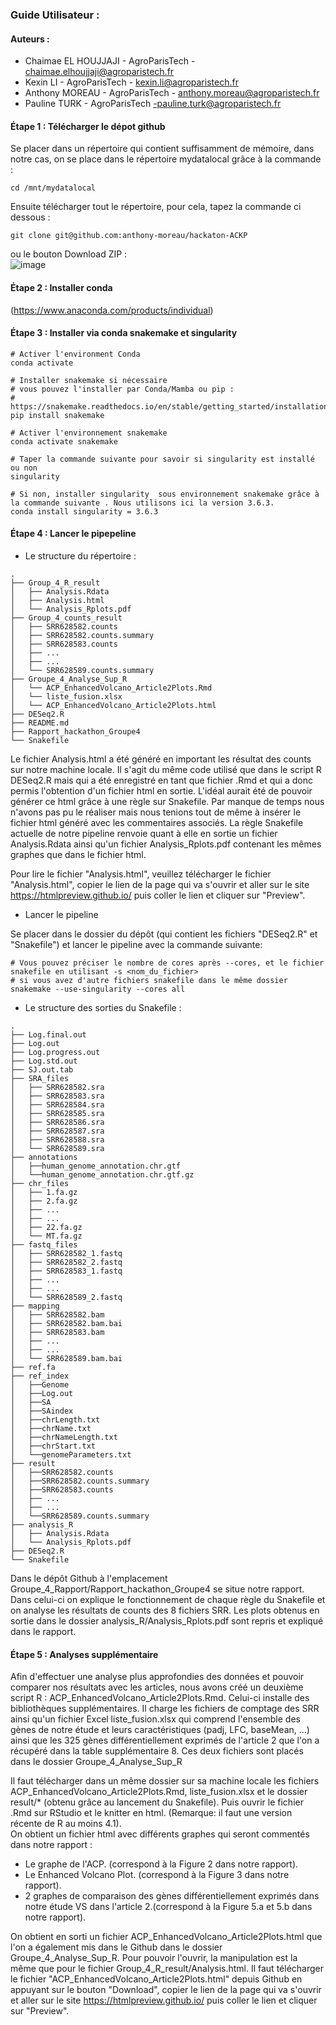 ### Guide Utilisateur : 

#### Auteurs : 
- Chaimae EL HOUJJAJI - AgroParisTech - chaimae.elhoujjaji@agroparistech.fr
- Kexin LI - AgroParisTech - kexin.li@agroparistech.fr
- Anthony MOREAU - AgroParisTech - anthony.moreau@agroparistech.fr
- Pauline TURK - AgroParisTech -pauline.turk@agroparistech.fr

#### Étape 1 : Télécharger le dépot github
Se placer dans un répertoire qui contient suffisamment de mémoire, dans notre cas, on se place dans le répertoire mydatalocal grâce à la commande : 

```shell
cd /mnt/mydatalocal
````


Ensuite télécharger tout le répertoire, pour cela, tapez la commande ci dessous :

```shell
git clone git@github.com:anthony-moreau/hackaton-ACKP
```

ou le bouton Download ZIP :  
![image](https://user-images.githubusercontent.com/90893697/143780706-44e62151-e6d6-4b14-ac81-d2612de44491.png)

#### Étape 2 : Installer conda
(https://www.anaconda.com/products/individual)


#### Étape 3 : Installer via conda snakemake et singularity 
```shell
# Activer l'environment Conda 
conda activate 

# Installer snakemake si nécessaire 
# vous pouvez l'installer par Conda/Mamba ou pip : 
# https://snakemake.readthedocs.io/en/stable/getting_started/installation.html#
pip install snakemake

# Activer l'environnement snakemake
conda activate snakemake

# Taper la commande suivante pour savoir si singularity est installé ou non
singularity

# Si non, installer singularity  sous environnement snakemake grâce à la commande suivante . Nous utilisons ici la version 3.6.3.
conda install singularity = 3.6.3

```

#### Étape 4 : Lancer le pipepeline
- Le structure du répertoire :
```
.
├── Group_4_R_result
│   ├── Analysis.Rdata
│   ├── Analysis.html
│   └── Analysis_Rplots.pdf
├── Group_4_counts_result
│   ├── SRR628582.counts
│   ├── SRR628582.counts.summary
│   ├── SRR628583.counts
│   ├── ...
│   ├── ...
│   └── SRR628589.counts.summary
├── Groupe_4_Analyse_Sup_R
│   └── ACP_EnhancedVolcano_Article2Plots.Rmd
│   └── liste_fusion.xlsx
│   └── ACP_EnhancedVolcano_Article2Plots.html
├── DESeq2.R
├── README.md
├── Rapport_hackathon_Groupe4
└── Snakefile
```

Le fichier Analysis.html a été généré en important les résultat des counts sur notre machine locale. Il s'agit du même code utilisé que dans le script R DESeq2.R mais qui a été enregistré en tant que fichier .Rmd et qui a donc permis l'obtention d'un fichier html en sortie.  L'idéal aurait été de pouvoir générer ce html grâce à une règle sur Snakefile. Par manque de temps nous n'avons pas pu le réaliser mais nous tenions tout de même à insérer le fichier html généré avec les commentaires associés. La règle Snakefile actuelle de notre pipeline renvoie quant à elle en sortie un fichier Analysis.Rdata ainsi qu'un fichier Analysis_Rplots.pdf contenant les mêmes graphes que dans le fichier html.

Pour lire le fichier "Analysis.html", veuillez télécharger le fichier "Analysis.html", copier le lien de la page qui va s'ouvrir et aller sur le site https://htmlpreview.github.io/ puis coller le lien et cliquer sur "Preview". 


- Lancer le pipeline 

Se placer dans le dossier du dépôt (qui contient les fichiers "DESeq2.R" et "Snakefile") et lancer le pipeline avec la commande suivante: 

```shell
# Vous pouvez préciser le nombre de cores après --cores, et le fichier snakefile en utilisant -s <nom_du_fichier> 
# si vous avez d'autre fichiers snakefile dans le même dossier
snakemake --use-singularity --cores all
```

- Le structure des sorties du Snakefile :
```
.
├── Log.final.out
├── Log.out
├── Log.progress.out
├── Log.std.out
├── SJ.out.tab
├── SRA_files
│   ├── SRR628582.sra
│   ├── SRR628583.sra
│   ├── SRR628584.sra
│   ├── SRR628585.sra
│   ├── SRR628586.sra
│   ├── SRR628587.sra
│   ├── SRR628588.sra
│   └── SRR628589.sra
├── annotations
│   ├──human_genome_annotation.chr.gtf
│   └──human_genome_annotation.chr.gtf.gz
├── chr_files
│   ├── 1.fa.gz
│   ├── 2.fa.gz
│   ├── ...
│   ├── ...
│   ├── 22.fa.gz
│   └── MT.fa.gz
├── fastq_files
│   ├── SRR628582_1.fastq
│   ├── SRR628582_2.fastq
│   ├── SRR628583_1.fastq
│   ├── ...
│   ├── ...
│   └── SRR628589_2.fastq
├── mapping
│   ├── SRR628582.bam
│   ├── SRR628582.bam.bai
│   ├── SRR628583.bam
│   ├── ...
│   ├── ...
│   └── SRR628589.bam.bai
├── ref.fa
├── ref_index
│   ├──Genome
│   ├──Log.out
│   ├──SA
│   ├──SAindex
│   ├──chrLength.txt
│   ├──chrName.txt
│   ├──chrNameLength.txt
│   ├──chrStart.txt
│   └──genomeParameters.txt
├── result
│   ├──SRR628582.counts
│   ├──SRR628582.counts.summary
│   ├──SRR628583.counts
│   ├── ...
│   ├── ...
│   └──SRR628589.counts.summary
├── analysis_R
│   ├── Analysis.Rdata
│   └── Analysis_Rplots.pdf
├── DESeq2.R
└── Snakefile
```

Dans le dépôt Github à l'emplacement Groupe_4_Rapport/Rapport_hackathon_Groupe4 se situe notre rapport. Dans celui-ci on explique le fonctionnement de chaque règle du Snakefile et on analyse les résultats de counts des 8 fichiers SRR. Les plots obtenus en sortie dans le dossier analysis_R/Analysis_Rplots.pdf sont repris et expliqué dans le rapport. 

#### Étape 5 : Analyses supplémentaire

Afin d'effectuer une analyse plus approfondies des données et pouvoir comparer nos résultats avec les articles, nous avons créé un deuxième script R : ACP_EnhancedVolcano_Article2Plots.Rmd. Celui-ci installe des bibliothèques supplémentaires. Il charge les fichiers de comptage des SRR ainsi qu'un fichier Excel liste_fusion.xlsx qui comprend l'ensemble des gènes de notre étude et leurs caractéristiques (padj, LFC, baseMean, ...) ainsi que les 325 gènes différentiellement exprimés de l'article 2 que l'on a récupéré dans la table supplémentaire 8. Ces deux fichiers sont placés dans le dossier Groupe_4_Analyse_Sup_R

Il faut télécharger dans un même dossier sur sa machine locale les fichiers ACP_EnhancedVolcano_Article2Plots.Rmd, liste_fusion.xlsx et le dossier result/* (obtenu grâce au lancement du Snakefile). Puis ouvrir le fichier .Rmd sur RStudio et le knitter en html. (Remarque: il faut une version récente de R au moins 4.1).   
On obtient un fichier html avec différents graphes qui seront commentés dans notre rapport : 
  - Le graphe de l'ACP. (correspond à la Figure 2 dans notre rapport).
  - Le Enhanced Volcano Plot. (correspond à la Figure 3 dans notre rapport).
  - 2 graphes de comparaison des gènes différentiellement exprimés dans notre étude VS dans l'article 2.(correspond à la Figure 5.a et 5.b dans notre rapport). 

On obtient en sorti un fichier ACP_EnhancedVolcano_Article2Plots.html que l'on a également mis dans le Github dans le dossier Groupe_4_Analyse_Sup_R. Pour pouvoir l'ouvrir, la manipulation est la même que pour le fichier Group_4_R_result/Analysis.html. Il faut télécharger le fichier "ACP_EnhancedVolcano_Article2Plots.html" depuis Github en appuyant sur le bouton "Download", copier le lien de la page qui va s'ouvrir et aller sur le site https://htmlpreview.github.io/ puis coller le lien et cliquer sur "Preview". 



